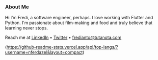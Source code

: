 ### About Me
Hi I’m Fredi, a software engineer, perhaps. I love working with Flutter and Python. I'm passionate about film-making and food and truly believe that learning never stops.

Reach me at [LinkedIn](https://www.linkedin.com/in/fredianto) • [Twitter](https://twitter.com/nferdazel) • fredianto@tutanota.com

(https://github-readme-stats.vercel.app/api/top-langs/?username=nferdazel&layout=compact)
